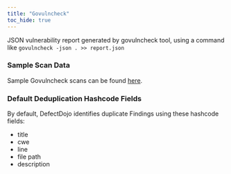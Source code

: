 ```yaml
---
title: "Govulncheck"
toc_hide: true
---
```

JSON vulnerability report generated by govulncheck tool, using a command like `govulncheck -json . >> report.json`

### Sample Scan Data
Sample Govulncheck scans can be found [here](https://github.com/DefectDojo/django-DefectDojo/tree/master/unittests/scans/govulncheck).

### Default Deduplication Hashcode Fields
By default, DefectDojo identifies duplicate Findings using these hashcode fields:

- title
- cwe
- line
- file path
- description
